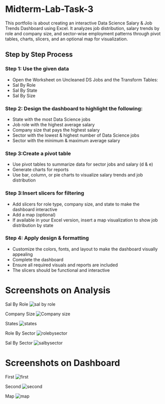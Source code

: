 # Midterm-Lab-Task-3

This portfolio is about creating an interactive Data Science Salary & Job Trends Dashboard using Excel. It analyzes job distribution, salary trends by role and company size, and sector-wise employment patterns through pivot tables, charts, slicers, and an optional map for visualization.


## Step by Step Process 

### Step 1: Use the given data
- Open the Worksheet on Uncleaned DS Jobs and the Transform Tables:
- Sal By Role
- Sal By State
- Sal By Size
### Step 2: Design the dashboard to highlight the following:
- State with the most Data Science jobs
- Job role with the highest average salary
- Company size that pays the highest salary
- Sector with the lowest & highest number of Data Science jobs
- Sector with the minimum & maximum average salary
### Step 3:Create a pivot table
- Use pivot tables to summarize data for sector jobs and salary (d & e)
- Generate charts for reports
- Use bar, column, or pie charts to visualize salary trends and job distribution
### Step 3:Insert slicers for filtering
- Add slicers for role type, company size, and state to make the dashboard interactive
- Add a map (optional)
- If available in your Excel version, insert a map visualization to show job distribution by state
### Step 4: Apply design & formatting
- Customize the colors, fonts, and layout to make the dashboard visually appealing
- Complete the dashboard
- Ensure all required visuals and reports are included
- The slicers should be functional and interactive


# Screenshots on Analysis

Sal By Role ![sal by role](https://github.com/user-attachments/assets/cbe554b7-90ca-40ed-baf1-1bd5b963aed5)

Company Size ![Company size](https://github.com/user-attachments/assets/ad0802fd-b120-46fa-ae91-9f4fe01707a6)

States ![states](https://github.com/user-attachments/assets/9fcb6ad4-315b-407f-a3fa-ce4fd24221be)

Role By Sector ![rolebysector](https://github.com/user-attachments/assets/209c5e4a-08fc-41b7-aaa7-e03de0945ed4)

Sal By Sector ![salbysector](https://github.com/user-attachments/assets/06be3e12-58e0-42cc-bc9b-27c5e456b463)

# Screenshots on Dashboard


First ![first](https://github.com/user-attachments/assets/31302894-ddab-4d92-8ecd-4fa0590f9379)

Second ![second](https://github.com/user-attachments/assets/bb6e4e57-37f5-405d-9e71-64a6051b0af4)

Map ![map](https://github.com/user-attachments/assets/12175aae-10ec-4207-a7f0-a242d00b67e3)
